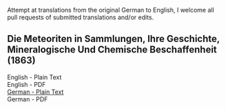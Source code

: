 Attempt at translations from the original German to English, I welcome all pull requests of submitted translations and/or edits.

## Die Meteoriten in Sammlungen, Ihre Geschichte, Mineralogische Und Chemische Beschaffenheit (1863)

English - Plain Text  
English - PDF  
[German - Plain Text](full-text-german.md)  
German - PDF  
